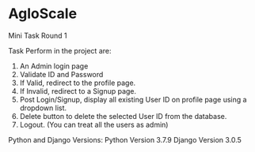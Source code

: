 # AgloScale
Mini Task Round 1

Task Perform in the project are:
1.  An Admin login page
2.  Validate ID and Password
3.  If Valid, redirect to the profile page.
4.  If Invalid, redirect to a Signup page.
5.  Post Login/Signup, display all existing User ID on profile page using a dropdown list.
6.  Delete button to delete the selected User ID from the database.
7.  Logout.
(You can treat all the users as admin)

Python and Django Versions: 
Python Version 3.7.9
Django Version 3.0.5
